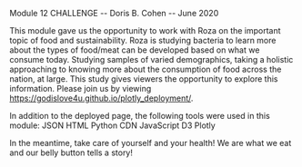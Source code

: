 Module 12 CHALLENGE -- 
Doris B. Cohen -- 
June 2020

This module gave us the opportunity to work with Roza on the important topic of food and sustainability. Roza is studying bacteria to learn more about the types of food/meat can be developed based on what we consume today. Studying samples of varied demographics, taking a holistic approaching to knowing more about the consumption of food across the nation, at large. This study gives viewers the opportunity to explore this information. Please join us by viewing https://godislove4u.github.io/plotly_deployment/. 

In addition to the deployed page, the following tools were used in this module:
  JSON
  HTML
  Python
  CDN
  JavaScript
  D3
  Plotly
  
In the meantime, take care of yourself and your health! We are what we eat and our belly button tells a story!
